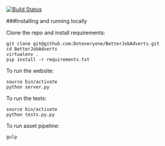 [![Build Status](https://travis-ci.org/Doteveryone/BetterJobAdverts.svg?branch=master)](https://travis-ci.org/Doteveryone/BetterJobAdverts)

###Installing and running locally

Clone the repo and install requirements:

```
git clone git@github.com:Doteveryone/BetterJobAdverts.git
cd BetterJobAdverts
virtualenv .
pip install -r requirements.txt
```

To run the website:

```
source bin/activate
python server.py
```

To run the tests:
```
source bin/activate
python tests.py.py
```

To run asset pipeline:
```
gulp
```